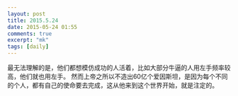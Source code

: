 ```yaml
---
layout: post
title: 2015.5.24
date: 2015-05-24 01:55
comments: true
excerpt: "mk"
tags: [daily]
---
```

最无法理解的是，他们都想模仿成功的人活着，比如大部分牛逼的人用左手频率较高，他们就也用左手。
然而上帝之所以不造出60亿个爱因斯坦，是因为每个不同的个人，都有自己的使命要去完成，这从他来到这个世界开始，就是注定的。
